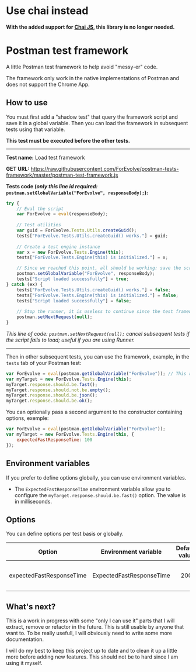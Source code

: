 # Use chai instead
**With the added support for [Chai JS](http://chaijs.com), this library is no longer needed.**

# Postman test framework
A little Postman test framework to help avoid "messy-er" code.

The framework only work in the native implementations of Postman and does not support the Chrome App.

## How to use
You must first add a "shadow test" that query the framework script and save it in a global variable.
Then you can load the framework in subsequent tests using that variable.

**This test must be executed before the other tests.**

---

**Test name:** Load test framework

**GET URL:** https://raw.githubusercontent.com/ForEvolve/postman-tests-framework/master/postman-test-framework.js

**Tests code (*only this line id required:* `postman.setGlobalVariable("ForEvolve", responseBody);`):**

```JavaScript
try {
    // Eval the script
    var ForEvolve = eval(responseBody);
    
    // Test utilities
    var guid = ForEvolve.Tests.Utils.createGuid();
    tests["ForEvolve.Tests.Utils.createGuid() works."] = guid;
    
    // Create a test engine instance
    var x = new ForEvolve.Tests.Engine(this);
    tests["ForEvolve.Tests.Engine(this) is initialized."] = x;

    // Since we reached this point, all should be working: save the script in a global variable for future use.
    postman.setGlobalVariable("ForEvolve", responseBody);
    tests["Script loaded successfully"] = true;
} catch (ex) {
    tests["ForEvolve.Tests.Utils.createGuid() works."] = false;
    tests["ForEvolve.Tests.Engine(this) is initialized."] = false;
    tests["Script loaded successfully"] = false;
    
    // Stop the runner, it is useless to continue since the test framework failed to load.
    postman.setNextRequest(null);
}
```

*This line of code: `postman.setNextRequest(null);` cancel subsequent tests if the script fails to load; useful if you are using Runner.*

---

Then in other subsequent tests, you can use the framework, example, in the `tests` tab of your Postman test:

```JavaScript
var ForEvolve = eval(postman.getGlobalVariable("ForEvolve")); // This reload the saved script
var myTarget = new ForEvolve.Tests.Engine(this);
myTarget.response.should.be.fast();
myTarget.response.should.not.be.empty();
myTarget.response.should.be.json();
myTarget.response.should.be.ok();
```

You can optionally pass a second argument to the constructor containing options, exemple:
```JavaScript
var ForEvolve = eval(postman.getGlobalVariable("ForEvolve"));
var myTarget = new ForEvolve.Tests.Engine(this, {
    expectedFastResponseTime: 100
});
```

## Environment variables
If you prefer to define options globally, you can use environment variables.

* The `ExpectedFastResponseTime` environment variable allow you to configure the `myTarget.response.should.be.fast()` option. The value is in milliseconds.

## Options
You can define options per test basis or globally.

| Option                   | Environment variable     | Default value | Description                                                                                                     |
|--------------------------|--------------------------|:-------------:|-----------------------------------------------------------------------------------------------------------------|
| expectedFastResponseTime | ExpectedFastResponseTime |      200      | This option allow you to configure the `myTarget.response.should.be.fast()` test. The value is in milliseconds. |

## What's next?
This is a work in progress with some "only I can use it" parts that I will extract, remove or refactor in the future. This is still usable by anyone that want to. To be really usefull, I will obviously need to write some more documentation.

I will do my best to keep this project up to date and to clean it up a little more before adding new features.
This should not be to hard since I am using it myself.
